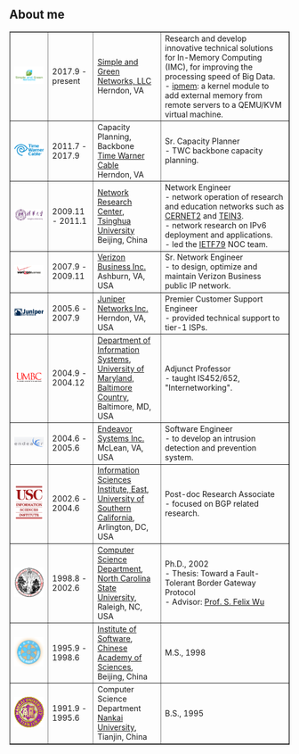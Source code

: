 ## About me

<table width=90% border=1>
<tr>
<td align=center> <br><img src="sgn.png"><br><br>
<td> 2017.9 - present
<td>
<a href="http://www.simplengreen.net">Simple and Green Networks, LLC</a><br>
Herndon, VA
<td>Research and develop innovative technical solutions for In-Memory Computing (IMC), for improving the processing speed of Big Data.<br>
- <a href="https://www.github.com/xleonzhao/ipmem">ipmem</a>: a kernel module to add external memory from remote servers to a QEMU/KVM virtual machine.

<tr>
<td align=center> <br><img src="logo_twc.png"><br><br>
<td> 2011.7 - 2017.9
<td> Capacity Planning, Backbone<br>
<a href="http://www.timewarnercable.com">Time Warner Cable</a><br>
Herndon, VA
<td>Sr. Capacity Planner<br>
- TWC backbone capacity planning.

<tr>
<td align=center> <br><img src="tsinghua.jpg"><br><br>
<td> 2009.11 - 2011.1
<td> <a href="http://www.nrc.tsinghua.edu.cn">Network Research Center</a>, <br>
<a href="http://www.tsinghua.edu.cn">Tsinghua University</a><br>
Beijing, China
<td>Network Engineer<br>
- network operation of research and education networks such as <a href="http://www.cernet2.edu.cn">CERNET2</a> and <a href="http://www.tein3.net/">TEIN3</a>.<br>
- network research on IPv6 deployment and applications.<br>
- led the <a href="http://www.ietf.org/meeting/79/index.html">IETF79</a> NOC team.

<tr>
<td align=center> <br><img src="vzb.gif"><br><br>
<td> 2007.9 - 2009.11
<td> <a href="http://www.verizonbusiness.com">Verizon Business Inc.</a><br>
Ashburn, VA, USA
<td> Sr. Network Engineer<br>
- to design, optimize and maintain Verizon Business public IP network.

<tr>
<td align=center> <br><img src="juniper.gif"><br><br>
<td> 2005.6 - 2007.9
<td> <a href="http://www.juniper.net">Juniper Networks Inc.</a><br>
Herndon, VA, USA
<td> Premier Customer Support Engineer<br>
- provided technical support to tier-1 ISPs.

<tr>
<td align=center> <br><img src="umbc.gif"><br><br>
<td> 2004.9 - 2004.12
<td> <a href="http://www.is.umbc.edu">Department of Information Systems</a>, <br>
<a href="http://www.umbc.edu">University of Maryland, Baltimore Country</a>, <br>
Baltimore, MD, USA
<td> Adjunct Professor<br>
- taught IS452/652, "Internetworking".

<tr>
<td align=center> <br><img src="endeavor.jpg"><br><br>
<td> 2004.6 - 2005.6
<td> <a href="http://www.endeavorsystems.net">Endeavor Systems Inc.</a><br>
McLean, VA, USA
<td> Software Engineer<br>
- to develop an intrusion detection and prevention system.

<tr>
<td align=center> <img src="uscisi.gif">
<td> 2002.6 - 2004.6
<td> <a href="http://www.east.isi.edu">Information Sciences Institute, East</a>, <br>
<a href="http://www.usc.edu">University of Southern California</a>, <br>
Arlington, DC, USA
<td> Post-doc Research Associate <br>
- focused on BGP related research.

<tr>
<td align=center> <img src="ncsu.gif">
<td> 1998.8 - 2002.6
<td> <a href="http://www.csc.ncsu.edu">Computer Science Department</a>, <br>
<a href="http://www.ncsu.edu">North Carolina State University</a>, <br>
Raleigh, NC, USA
<td> Ph.D., 2002<br>
- Thesis: Toward a Fault-Tolerant Border Gateway Protocol<br>
- Advisor: <a href="http://www.cs.ucdavis.edu/~wu">Prof. S. Felix Wu</a>

<tr>
<td align=center> <img src="cas.gif">
<td> 1995.9 - 1998.6
<td> <a href="http://www.ios.ac.cn">Institute of Software</a>, <br>
<a href="http://www.cas.ac.cn">Chinese Academy of Sciences</a>, <br>
Beijing, China
<td> M.S., 1998

<tr>
<td align=center> <img src="nk.gif">
<td> 1991.9 - 1995.6
<td> Computer Science Department<br>
<a href="http://www.nankai.edu.cn">Nankai University</a>, <br>
Tianjin, China
<td> B.S., 1995

</table>
